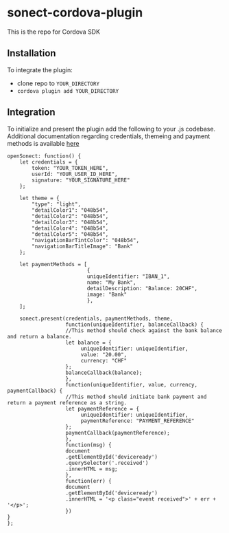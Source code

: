 # sonect-cordova-plugin
This is the repo for Cordova SDK

## Installation
To integrate the plugin: 
- clone repo to `YOUR_DIRECTORY`
- `cordova plugin add YOUR_DIRECTORY`

## Integration
To initialize and present the plugin add the following to your .js codebase. 
Additional documentation regarding credentials, themeing and 
payment methods is available [here](https://github.com/sonect/sonect-sdk-ios)

```
openSonect: function() {
    let credentials = {
        token: "YOUR_TOKEN_HERE",
        userId: "YOUR_USER_ID_HERE",
        signature: "YOUR_SIGNATURE_HERE"
    };

    let theme = {
        "type": "light",
        "detailColor1": "048b54",
        "detailColor2": "048b54",
        "detailColor3": "048b54",
        "detailColor4": "048b54",
        "detailColor5": "048b54",
        "navigationBarTintColor": "048b54",
        "navigationBarTitleImage": "Bank"
    };

    let paymentMethods = [
                          {
                          uniqueIdentifier: "IBAN_1",
                          name: "My Bank",
                          detailDescription: "Balance: 20CHF",
                          image: "Bank"
                          },
    ];

    sonect.present(credentials, paymentMethods, theme,
                   function(uniqueIdentifier, balanceCallback) {
                   //This method should check against the bank balance and return a balance.
                   let balance = {
                        uniqueIdentifier: uniqueIdentifier,
                        value: "20.00",
                        currency: "CHF"
                   };
                   balanceCallback(balance);
                   },
                   function(uniqueIdentifier, value, currency, paymentCallback) {
                   //This method should initiate bank payment and return a payment reference as a string.
                   let paymentReference = {
                        uniqueIdentifier: uniqueIdentifier,
                        paymentReference: "PAYMENT_REFERENCE"
                   };
                   paymentCallback(paymentReference);
                   },
                   function(msg) {
                   document
                   .getElementById('deviceready')
                   .querySelector('.received')
                   .innerHTML = msg;
                   },
                   function(err) {
                   document
                   .getElementById('deviceready')
                   .innerHTML = '<p class="event received">' + err + '</p>';
                   })
}
};
```
